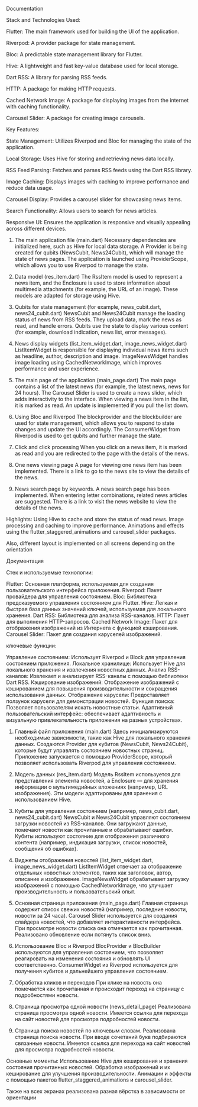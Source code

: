 Documentation

Stack and Technologies Used:


Flutter: The main framework used for building the UI of the application.

Riverpod: A provider package for state management.

Bloc: A predictable state management library for Flutter.

Hive: A lightweight and fast key-value database used for local storage.

Dart RSS: A library for parsing RSS feeds.

HTTP: A package for making HTTP requests.

Cached Network Image: A package for displaying images from the internet with caching functionality.

Carousel Slider: A package for creating image carousels.

Key Features:


State Management: Utilizes Riverpod and Bloc for managing the state of the application.

Local Storage: Uses Hive for storing and retrieving news data locally.

RSS Feed Parsing: Fetches and parses RSS feeds using the Dart RSS library.

Image Caching: Displays images with caching to improve performance and reduce data usage.

Carousel Display: Provides a carousel slider for showcasing news items.

Search Functionality: Allows users to search for news articles.

Responsive UI: Ensures the application is responsive and visually appealing across different devices.


1. The main application file (main.dart)
Necessary dependencies are initialized here, such as Hive for local data storage.
A Provider is being created for qubits (NewsCubit, News24Cubit), which will manage the state of news pages.
The application is launched using ProviderScope, which allows you to use Riverpod to manage the state.

2. Data model (res_item.dart)
The RssItem model is used to represent a news item, and the Enclosure is used to store information about multimedia attachments (for example, the URL of an image).
These models are adapted for storage using Hive.

3. Qubits for state management (for example, news_cubit.dart, news24_cubit.dart)
NewsCubit and News24Cubit manage the loading status of news from RSS feeds. They upload data, mark the news as read, and handle errors.
Qubits use the state to display various content (for example, download indication, news list, error messages).

4. News display widgets (list_item_widget.dart, image_news_widget.dart)
ListItemWidget is responsible for displaying individual news items such as headline, author, description and image.
ImageNewsWidget handles image loading using CachedNetworkImage, which improves performance and user experience.

5. The main page of the application (main_page.dart)
The main page contains a list of the latest news (for example, the latest news, news for 24 hours). 
The Carousel Slider is used to create a news slider, which adds interactivity to the interface. 
When viewing a news item in the list, it is marked as read. 
An update is implemented if you pull the list down.

6. Using Bloc and Riverpod
The blockprovider and the blockbuilder are used for state management, which allows you to respond to state changes and update the UI accordingly.
The ConsumerWidget from Riverpod is used to get qubits and further manage the state.

7. Click and click processing
When you click on a news item, it is marked as read and you are redirected to the page with the details of the news.

8. One news viewing page
A page for viewing one news item has been implemented. There is a link to go to the news site to view the details of the news.

9. News search page by keywords. A news search page has been implemented. When entering letter combinations, related news articles are suggested. There is a link to visit the news website to view the details of the news.

Highlights:  Using Hive to cache and store the status of read news.
Image processing and caching to improve performance.
Animations and effects using the flutter_staggered_animations and carousel_slider packages.

Also, different layout is implemented on all screens depending on the orientation



Документация

Стек и используемые технологии:

Flutter: Основная платформа, используемая для создания пользовательского интерфейса приложения.
Riverpod: Пакет провайдера для управления состоянием.
Bloc: Библиотека предсказуемого управления состоянием для Flutter.
Hive: Легкая и быстрая база данных значений ключей, используемая для локального хранения.
Dart RSS: Библиотека для анализа RSS-каналов.
HTTP: Пакет для выполнения HTTP-запросов.
Cached Network Image: Пакет для отображения изображений из Интернета с функцией кэширования.
Carousel Slider: Пакет для создания каруселей изображений.

ключевые функции:

Управление состоянием: Использует Riverpod и Block для управления состоянием приложения.
Локальное хранилище: Использует Hive для локального хранения и извлечения новостных данных.
Анализ RSS-каналов: Извлекает и анализирует RSS-каналы с помощью библиотеки Dart RSS.
Кэширование изображений: Отображение изображений с кэшированием для повышения производительности и сокращения использования данных.
Отображение карусели: Предоставляет ползунок карусели для демонстрации новостей.
Функция поиска: Позволяет пользователям искать новостные статьи.
Адаптивный пользовательский интерфейс: обеспечивает адаптивность и визуальную привлекательность приложения на разных устройствах.


1. Главный файл приложения (main.dart)
Здесь инициализируются необходимые зависимости, такие как Hive для локального хранения данных.
Создаются Provider для кубитов (NewsCubit, News24Cubit), которые будут управлять состоянием новостных страниц.
Приложение запускается с помощью ProviderScope, который позволяет использовать Riverpod для управления состоянием.

2. Модель данных (res_item.dart)
Модель RssItem используется для представления элемента новостей, а Enclosure — для хранения информации о мультимедийных вложениях (например, URL изображения).
Эти модели адаптированы для хранения с использованием Hive.

3. Кубиты для управления состоянием (например, news_cubit.dart, news24_cubit.dart)
NewsCubit и News24Cubit управляют состоянием загрузки новостей из RSS-каналов. Они загружают данные, помечают новости как прочитанные и обрабатывают ошибки.
Кубиты используют состояние для отображения различного контента (например, индикация загрузки, список новостей, сообщения об ошибках).

4. Виджеты отображения новостей (list_item_widget.dart, image_news_widget.dart)
ListItemWidget отвечает за отображение отдельных новостных элементов, таких как заголовок, автор, описание и изображение.
ImageNewsWidget обрабатывает загрузку изображений с помощью CachedNetworkImage, что улучшает производительность и пользовательский опыт.

5. Основная страница приложения (main_page.dart)
Главная страница содержит список свежих новостей (например, последние новости, новости за 24 часа). 
Carousel Slider используется для создания слайдера новостей, что добавляет интерактивности интерфейса. 
При просмотре новости списка она отмечается как прочитанная. 
Реализовано обновление если потянуть список вниз. 

6. Использование Bloc и Riverpod
BlocProvider и BlocBuilder используются для управления состоянием, что позволяет реагировать на изменения состояния и обновлять UI соответственно.
ConsumerWidget из Riverpod используется для получения кубитов и дальнейшего управления состоянием.

7. Обработка кликов и переходов
При клике на новость она помечается как прочитанная и происходит переход на страницу с подробностями новости.

8. Страница просмотра одной новости (news_detail_page)
Реализована страница просмотра одной новости. Имеется ссылка для перехода на сайт новостей для просмотра подробностей новости.

9. Страница поиска новостей по ключевым словам.
Реализована страница поиска новости. При вводе сочетаний букв подбираются связанные новости. 
Имеется ссылка для перехода на сайт новостей для просмотра подробностей новости.

Основные моменты:
Использование Hive для кеширования и хранения состояния прочитанных новостей.
Обработка изображений и их кеширование для улучшения производительности.
Анимации и эффекты с помощью пакетов flutter_staggered_animations и carousel_slider.

Также на всех экранах реализована разная вёрстка в зависимости от ориентации